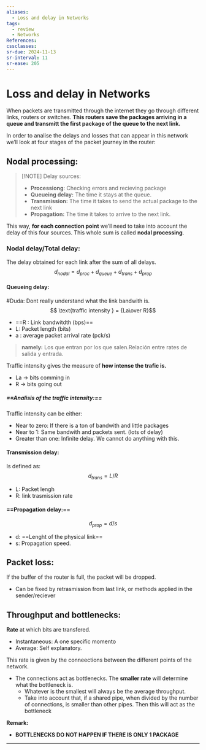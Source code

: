 ```yaml
---
aliases:
  - Loss and delay in Networks
tags:
  - review
  - Networks
References: 
cssclasses:
sr-due: 2024-11-13
sr-interval: 11
sr-ease: 205
---
```

# Loss and delay in Networks
When packets are transmitted through the internet they go through different links, routers or switches. **This routers save the packages arriving in a queue and transmitt the first package of the queue to the next link.** 

In order to analise the delays and losses that can appear in this network we’ll look at four stages of the packet journey in the router:
## Nodal processing:
> [!NOTE] Delay sources: 
> + **Processiong**: Checking errors and recieving package
> + **Queueing delay:** The time it stays at the queue. 
> + **Transmission:** The time it takes to send the actual package to the next link
> + **Propagation:** The time it takes to arrive to the next link. 

This way, **for each connection point** we’ll need to take into account the delay of this four sources.
This whole sum is called **nodal processing**. 

### Nodal delay/Total delay:
The delay obtained for each link after the sum of all delays.
$$
d_{nodal} = d_{proc} + d_{queue} + d_{trans} + d_{prop}
$$
#### Queueing delay: 
#Duda: Dont really understand what the link bandwith is.
$$ \text{traffic intensity } = {La\over R}$$
+ ==R : Link bandwitdth (bps)==
+ L: Packet length (bits)
+ a : average packet arrival rate (pck/s)

> **namely:** Los que entran por los que salen.Relación entre rates de salida y entrada.

Traffic intensity gives the measure of **how intense the trafic is.** 
  + La → bits comming in
  + R → bits going out
##### ==Analisis of the traffic intensity:==
  Traffic intensity can be either: 
  + Near to zero: If there is a ton of bandwith and little packages
  + Near to 1: Same bandwith and packets sent. (lots of delay)
  + Greater than one: Infinite delay. We cannot do anything with this.

#### Transmission delay:
Is defined as: 
$$
d_{trans} = L/R
$$
+ L: Packet lengh
+ R: link trasmission rate

#### ==Propagation delay:==
$$
d_{prop} = d/s
$$
+ d: ==Lenght of the physical link==
+ s: Propagation speed.

  
## Packet loss:
If the buffer of the router is full, the packet will be dropped. 
+ Can be fixed by retrasmission from last link, or methods applied in the sender/reciever

## Throughput and bottlenecks:

**Rate** at which bits are transfered. 
+ Instantaneous: A one specific momento
+ Average: Self explanatory.

This rate is given by the conneections between the different points of the network. 
+ The connections act as bottlenecks. The **smaller rate** will determine what the bottleneck is.
	+ Whatever is the smallest will always be the average throughput.
	+ Take into account that, if a shared pipe, when divided by the number of connections, is smaller than other pipes. Then this will act as the bottleneck

**Remark:**
+ **BOTTLENECKS DO NOT HAPPEN IF THERE IS ONLY 1 PACKAGE**
***